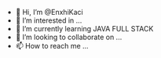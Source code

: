 - 👋 Hi, I’m @EnxhiKaci
- 👀 I’m interested in ...
- 🌱 I’m currently learning JAVA FULL STACK
- 💞️ I’m looking to collaborate on ...
- 📫 How to reach me ...

<!---
EnxhiKaci/EnxhiKaci is a ✨ special ✨ repository because its `README.md` (this file) appears on your GitHub profile.
You can click the Preview link to take a look at your changes.
--->
